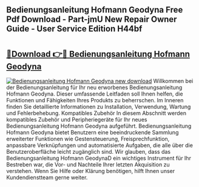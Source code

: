 ## Bedienungsanleitung Hofmann Geodyna Free Pdf Download - Part-jmU New Repair Owner Guide - User Service Edition H44bf

# <h2><a href="http://df3xvib.blite.top/?on=Bedienungsanleitung+Hofmann+Geodyna">🔗Download 👉🔴 Bedienungsanleitung Hofmann Geodyna</a></h2>

[![Bedienungsanleitung Hofmann Geodyna new download](https://i.imgur.com/lujVjoI.png)](http://df3xvib.blite.top/?on=Bedienungsanleitung+Hofmann+Geodyna)
Willkommen bei der Bedienungsanleitung für Ihr neu erworbenes Bedienungsanleitung Hofmann Geodyna. Dieser umfassende Leitfaden soll Ihnen helfen, die Funktionen und Fähigkeiten Ihres Produkts zu beherrschen. Im Inneren finden Sie detaillierte Informationen zu Installation, Verwendung, Wartung und Fehlerbehebung. Kompatibles Zubehör In diesem Abschnitt werden kompatibles Zubehör und Peripheriegeräte für Ihr neues Bedienungsanleitung Hofmann Geodyna aufgeführt. Bedienungsanleitung Hofmann Geodyna bietet Benutzern eine beeindruckende Sammlung erweiterter Funktionen wie Gestensteuerung, Freisprechfunktion, anpassbare Verknüpfungen und automatisierte Aufgaben, die alle über die Benutzeroberfläche leicht zugänglich sind. Wir glauben, dass das Bedienungsanleitung Hofmann GeodynaD ein wichtiges Instrument für Ihr Bestreben war, die Vor- und Nachteile Ihrer letzten Akquisition zu verstehen. Wenn Sie Hilfe oder Klärung benötigen, hilft Ihnen unser Kundendienstteam gerne weiter.
